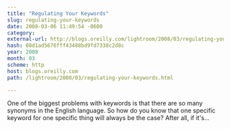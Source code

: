 ```yaml
---
title: "Regulating Your Keywords"
slug: regulating-your-keywords
date: 2008-03-06 11:49:54 -0600
category: 
external-url: http://blogs.oreilly.com/lightroom/2008/03/regulating-your-keywords.html
hash: 08d1ad5676fff43488bd9fd7338c2d8c
year: 2008
month: 03
scheme: http
host: blogs.oreilly.com
path: /lightroom/2008/03/regulating-your-keywords.html

---
```


One of the biggest problems with keywords is that there are so many synonyms in the English language. So how do you know that one specific keyword for one specific thing will always be the case? After all, if it's...
